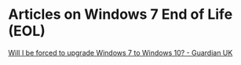 # Articles on Windows 7 End of Life (EOL)

[Will I be forced to upgrade Windows 7 to Windows 10? - Guardian UK](https://www.theguardian.com/technology/askjack/2019/may/02/will-i-be-forced-to-upgrade-windows-7-to-windows-10)
